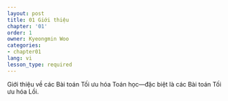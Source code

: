 ```yaml
---
layout: post
title: 01 Giới thiệu
chapter: '01'
order: 1
owner: Kyeongmin Woo
categories:
- chapter01
lang: vi
lesson_type: required
---
```


Giới thiệu về các Bài toán Tối ưu hóa Toán học—đặc biệt là các Bài toán Tối ưu hóa Lồi.
